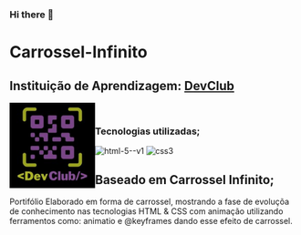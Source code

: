 ### Hi there :pencil:
# Carrossel-Infinito 
 <div>
    <h2>Instituição de Aprendizagem:
    <a href="https://rodolfomori.com.br/devclub">DevClub</a></h2>
    <img align="left" alt="" height="150px" src="./dev_club_devs_logo.jpg">
 </div>
 <br>
  <div>
      <h3>Tecnologias utilizadas;</h3>
      <img width="48" height="48" src="https://img.icons8.com/color/48/html-5--v1.png" alt="html-5--v1"/>
      <img width="48" height="48" src="https://img.icons8.com/fluency/48/css3.png" alt="css3"/>
    </div>
<h2>Baseado em Carrossel Infinito;</h2>
<p>Portifólio Elaborado em forma de carrossel, mostrando a fase de evoluçõa de conhecimento nas tecnologias HTML & CSS com animação utilizando ferramentos como:
animatio e @keyframes dando esse efeito de carrossel.</p>
<img src="">
